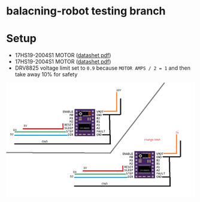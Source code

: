 # balacning-robot testing branch

# Setup
* 17HS19-2004S1 MOTOR ([datashet pdf](https://www.omc-stepperonline.com/download/17HS19-2004S1.pdf))
* 17HS19-2004S1 MOTOR ([datashet pdf](https://www.ti.com/lit/ds/symlink/drv8825.pdf?ts=1642111728185&ref_url=https%253A%252F%252Fwww.google.com%252F))
* DRV8825 voltage limit set to `0.9` because `MOTOR AMPS / 2 = 1` and then take away 10% for safety

![basicScheme](https://github.com/FrodoTrash/balancing-robot/blob/oneMotor/basicScheme.png "basicScheme")
